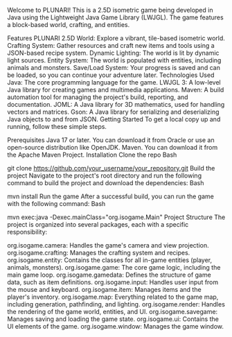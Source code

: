 Welcome to PLUNARI! This is a 2.5D isometric game being developed in Java using the Lightweight Java Game Library (LWJGL). The game features a block-based world, crafting, and entities.

Features
PLUNARI 2.5D World: Explore a vibrant, tile-based isometric world.
Crafting System: Gather resources and craft new items and tools using a JSON-based recipe system.
Dynamic Lighting: The world is lit by dynamic light sources.
Entity System: The world is populated with entities, including animals and monsters.
Save/Load System: Your progress is saved and can be loaded, so you can continue your adventure later.
Technologies Used
Java: The core programming language for the game.
LWJGL 3: A low-level Java library for creating games and multimedia applications.
Maven: A build automation tool for managing the project's build, reporting, and documentation.
JOML: A Java library for 3D mathematics, used for handling vectors and matrices.
Gson: A Java library for serializing and deserializing Java objects to and from JSON.
Getting Started
To get a local copy up and running, follow these simple steps.

Prerequisites
Java 17 or later. You can download it from Oracle or use an open-source distribution like OpenJDK.
Maven. You can download it from the Apache Maven Project.
Installation
Clone the repo
Bash

git clone https://github.com/your_username/your_repository.git
Build the project Navigate to the project's root directory and run the following command to build the project and download the dependencies:
Bash

mvn install
Run the game After a successful build, you can run the game with the following command:
Bash

mvn exec:java -Dexec.mainClass="org.isogame.Main"
Project Structure
The project is organized into several packages, each with a specific responsibility:

org.isogame.camera: Handles the game's camera and view projection.
org.isogame.crafting: Manages the crafting system and recipes.
org.isogame.entity: Contains the classes for all in-game entities (player, animals, monsters).
org.isogame.game: The core game logic, including the main game loop.
org.isogame.gamedata: Defines the structure of game data, such as item definitions.
org.isogame.input: Handles user input from the mouse and keyboard.
org.isogame.item: Manages items and the player's inventory.
org.isogame.map: Everything related to the game map, including generation, pathfinding, and lighting.
org.isogame.render: Handles the rendering of the game world, entities, and UI.
org.isogame.savegame: Manages saving and loading the game state.
org.isogame.ui: Contains the UI elements of the game.
org.isogame.window: Manages the game window.
